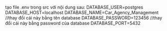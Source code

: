 tạo file .env trong src với nội dung sau:
DATABASE_USER=postgres
DATABASE_HOST=localhost
DATABASE_NAME=Car_Agency_Management //thay đổi cái này bằng tên database
DATABASE_PASSWORD=123456 //thay đổi cái này bằng password của database
DATABASE_PORT=5432
